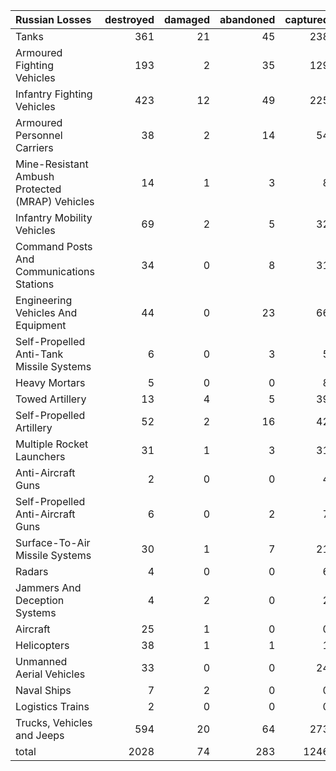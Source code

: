 | Russian Losses                                   |   destroyed |   damaged |   abandoned |   captured |   total |
|:-------------------------------------------------|------------:|----------:|------------:|-----------:|--------:|
| Tanks                                            |         361 |        21 |          45 |        238 |     665 |
| Armoured Fighting Vehicles                       |         193 |         2 |          35 |        129 |     359 |
| Infantry Fighting Vehicles                       |         423 |        12 |          49 |        225 |     709 |
| Armoured Personnel Carriers                      |          38 |         2 |          14 |         54 |     108 |
| Mine-Resistant Ambush Protected  (MRAP) Vehicles |          14 |         1 |           3 |          8 |      26 |
| Infantry Mobility Vehicles                       |          69 |         2 |           5 |         32 |     108 |
| Command Posts And Communications Stations        |          34 |         0 |           8 |         31 |      73 |
| Engineering Vehicles And Equipment               |          44 |         0 |          23 |         66 |     133 |
| Self-Propelled Anti-Tank Missile Systems         |           6 |         0 |           3 |          5 |      14 |
| Heavy Mortars                                    |           5 |         0 |           0 |          8 |      13 |
| Towed Artillery                                  |          13 |         4 |           5 |         39 |      61 |
| Self-Propelled Artillery                         |          52 |         2 |          16 |         42 |     112 |
| Multiple Rocket Launchers                        |          31 |         1 |           3 |         31 |      66 |
| Anti-Aircraft Guns                               |           2 |         0 |           0 |          4 |       6 |
| Self-Propelled Anti-Aircraft Guns                |           6 |         0 |           2 |          7 |      15 |
| Surface-To-Air Missile Systems                   |          30 |         1 |           7 |         21 |      59 |
| Radars                                           |           4 |         0 |           0 |          6 |      10 |
| Jammers And Deception Systems                    |           4 |         2 |           0 |          2 |       8 |
| Aircraft                                         |          25 |         1 |           0 |          0 |      26 |
| Helicopters                                      |          38 |         1 |           1 |          1 |      41 |
| Unmanned Aerial Vehicles                         |          33 |         0 |           0 |         24 |      57 |
| Naval Ships                                      |           7 |         2 |           0 |          0 |       9 |
| Logistics Trains                                 |           2 |         0 |           0 |          0 |       2 |
| Trucks, Vehicles and Jeeps                       |         594 |        20 |          64 |        273 |     951 |
| total                                            |        2028 |        74 |         283 |       1246 |    3631 |